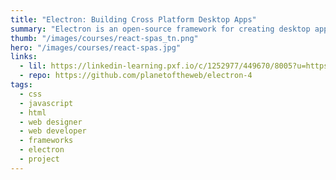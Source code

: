 ```yaml
---
title: "Electron: Building Cross Platform Desktop Apps"
summary: "Electron is an open-source framework for creating desktop applications with your favorite web technologies: JavaScript, HTML, and CSS. It makes it easy to create a simple app with a few lines of code, using languages you already know."
thumb: "/images/courses/react-spas_tn.png"
hero: "/images/courses/react-spas.jpg"
links:
  - lil: https://linkedin-learning.pxf.io/c/1252977/449670/8005?u=https%3A%2F%2Fwww.linkedin.com%2Flearning%2Felectron-building-cross-platform-desktop-apps
  - repo: https://github.com/planetoftheweb/electron-4
tags:
  - css
  - javascript
  - html
  - web designer
  - web developer
  - frameworks
  - electron
  - project
---
```

